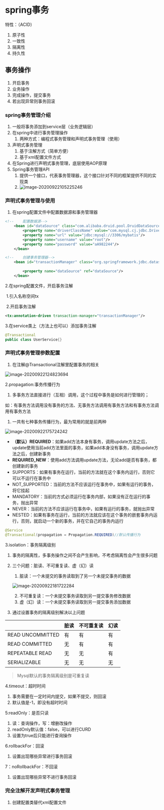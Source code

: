 # spring事务

特性：（ACID）

1. 原子性
2. 一致性
3. 隔离性
4. 持久性



## 事务操作

1. 开启事务
2. 业务操作
3. 完成操作，提交事务
4. 若出现异常则事务回滚

### spring事务管理介绍

1. 一般将事务添加到service层（业务逻辑层）
2. 在spring中进行事务管理操作
   1. 两种方式：编程式事务管理和声明式事务管理（使用）
3. 声明式事务管理
   1. 基于注解方式（简单方便）
   2. 基于xml配置文件方式
4. 在Spring进行声明式事务管理，底层使用AOP原理
5. Spring事务管理API
   1.  提供一个接口，代表事务管理器，这个接口针对不同的框架提供不同的实现类
   2. ![image-20200922105225246](/Users/yangxiansheng/笔记/images/image-20200922105225246.png)

### 声明式事务管理与使用

1. 在spring配置文件中配置数据源和事务管理器

```xml
<!--    配置数据源-->
    <bean id="dataSource" class="com.alibaba.druid.pool.DruidDataSource" destroy-method="close">
        <property name="driverClassName" value="com.mysql.cj.jdbc.Driver"/>
        <property name="url" value="jdbc:mysql://3306/mybatis"/>
        <property name="username" value="root"/>
        <property name="password" value="aA982244"/>
    </bean>

<!--    创建事务管理器-->
    <bean id="transactionManager" class="org.springframework.jdbc.datasource.DataSourceTransactionManager">
      
        <property name="dataSource" ref="dataSource"/>
    </bean>
```

2.在spring配置文件，开启事务注解

​	1.引入名称空间tx 

​	2.开启事务注解

```xml
<tx:annotation-driven transaction-manager="transactionManager"/>
```



3.在service类上（方法上也可以）添加事务注解

```java
@Transactional
public class UserService{}
```

### 声明式事务管理参数配置

1. 在注解@Transactional注解里配置事务的相关

![image-20200922124823694](/Users/yangxiansheng/笔记/images/image-20200922124823694.png)

2.propagation:事务传播行为

1. 多事务方法直接进行（互相）调用，这个过程中事务是如何进行管理的；

如：有事务方法调用没有事务的方法、无事务方法调用有事务方法和有事务方法调用有事务方法

1. 一共有七种事务传播行为，最为常用的就是前两种



![image-20200922175724242](/Users/yangxiansheng/笔记/images/image-20200922175724242.png)

- **（默认）REQUIRED**：如果add方法本身有事务，调用update方法之后，update使用当前add方法里面的事务，如果add本身没有事务，调用update方法之后，创建新事务
- **REQUIRED_NEW**：使用add方法调用update方法，无论add是否有事务，都创建新的事务 
- SUPPORTS：如果有事务在运行，当前的方法就在这个事务内运行，否则它可以不运行在事务中
- NOT_SUPPORTED：当前的方法不应该运行在事务中，如果有运行的事务，将它挂起
- MANDATORY：当前的方式必须运行在事务内部，如果没有正在运行的事务，抛出异常
- NEVER：当前的方法不应该运行在事务中，如果有运行的事务，就抛出异常
- NESTED：如果有事务在运行，当前的方法就应该在这个事务的嵌套事务内运行，否则，就启动一个新的事务，并在它自己的事务内运行

```java
@Service
@Transactional(propagation = Propagation.REQUIRED)//默认传播行为
```



3.isolation：事务隔离级别

1. 事务的隔离性，多事务操作之间不会产生影响，不考虑隔离性会产生很多问题

2. 三个问题：脏读、不可重复读、虚（幻）读

   1. 脏读：一个未提交的事务读取到了另一个未提交事务的数据

   ![image-20200922181722284](/Users/yangxiansheng/笔记/images/image-20200922181722284.png)

   2. 不可重复读：一个未提交事务读取到另一提交事务修改数据
   3. 虚（幻）读：一个未提交事务读取到另一提交事务添加数据

3. 通过设置事务的隔离级别解决以上问题

|                  | 脏读 | 不可重复读 | 幻读 |
| ---------------- | ---- | ---------- | ---- |
| READ UNCOMMITTED | 有   | 有         | 有   |
| READ COMMITTED   | 无   | 有         | 有   |
| REPEATABLE READ  | 无   | 无         | 有   |
| SERIALIZABLE     | 无   | 无         | 无   |

> Mysql默认的事务隔离级别是可重复读

4.timeout：超时时间

1. 事务需要在一定时间内提交，如果不提交，则回滚
2. 默认值是-1，即没有超时时间

5:readOnly：是否只读

1. 读：查询操作，写：增删改操作
2. readOnly默认值：false，可以进行CURD
3. 设置为true后只能进行查询操作

6.rollbackFor：回滚

1.  设置出现哪些异常进行事务回滚


7：noRollbackFor：不回滚

1.  设置出现哪些异常不进行事务回滚



### 完全注解开发声明式事务管理

1. 创建配置类替代xml配置文件